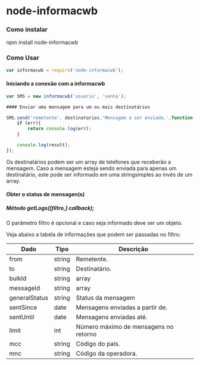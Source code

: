 # node-informacwb

### Como instalar

npm install node-informacwb

### Como Usar

```javascript
var informacwb = require('node-informacwb');
```

#### Iniciando a conexão com a informacwb

```javascript
var SMS = new informacwb('usuario', 'senha');

#### Enviar uma mensagem para um ou mais destinatários

SMS.send('remetente', destinatarios,'Mensagem a ser enviada.',function(err,result){
    if (err){
        return console.log(err);
    }

    console.log(result);
});
```

Os destinatários podem ser um array de telefones que receberão a mensagem.
Caso a mensagem esteja sendo enviada para apenas um destinatário, este pode ser informado em uma stringsimples ao invés de um array.

#### Obter o status de mensagen(s)
 
##### Método getLogs([filtro,] callback);

O parãmetro filtro é opcional e caso seja informado deve ser um objeto.

Veja abaixo a tabela de informações que podem ser passadas no filtro:

Dado | Tipo | Descrição
---- | ---- | ---------
from | string | Remetente.
to | string | Destinatário.
bulkId | string|array | O(s) bulkId que identifica(m) um ou mais grupo(s) de mensagens.
messageId | string|array | Um ou mais ids de mensagens.
generalStatus | string | Status da mensagem
sentSince | date | Mensagens enviadas a partir de.
sentUntil | date | Mensagens enviadas até.
limit | int | Número máximo de mensagens no retorno
mcc | string | Código do país.
mnc | string | Código da operadora.